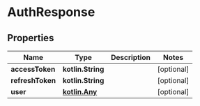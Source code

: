 
# AuthResponse

## Properties
Name | Type | Description | Notes
------------ | ------------- | ------------- | -------------
**accessToken** | **kotlin.String** |  |  [optional]
**refreshToken** | **kotlin.String** |  |  [optional]
**user** | [**kotlin.Any**](.md) |  |  [optional]



